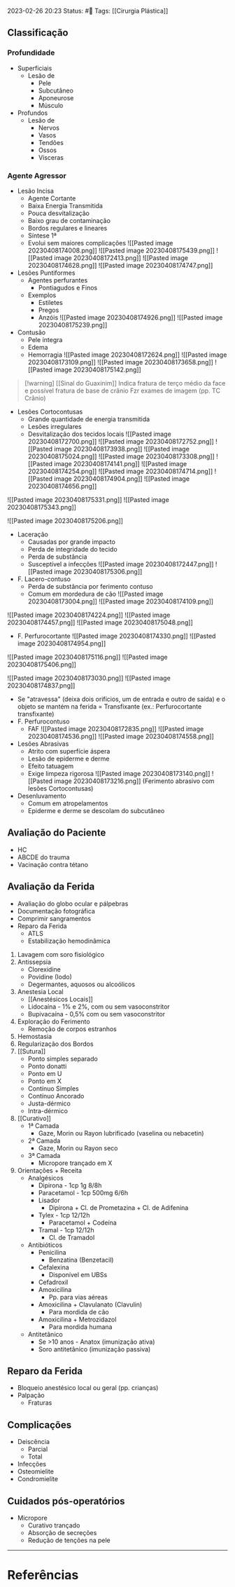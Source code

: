 2023-02-26 20:23
Status: #🌱 
Tags: [[Cirurgia Plástica]]
<br/>
## Classificação
### Profundidade
- Superficiais
	- Lesão de
		- Pele
		- Subcutâneo
		- Aponeurose
		- Músculo
- Profundos
	- Lesão de
		- Nervos
		- Vasos
		- Tendões
		- Ossos
		- Vísceras
### Agente Agressor
- Lesão Incisa
	- Agente Cortante
	- Baixa Energia Transmitida
	- Pouca desvitalização
	- Baixo grau de contaminação
	- Bordos regulares e lineares
	- Síntese 1ª
	- Evolui sem maiores complicações
![[Pasted image 20230408174008.png]] ![[Pasted image 20230408175439.png]]
 ![[Pasted image 20230408172413.png]] ![[Pasted image 20230408174628.png]]
![[Pasted image 20230408174747.png]]
- Lesões Puntiformes
	- Agentes perfurantes
		- Pontiagudos e Finos
	- Exemplos
		- Estiletes
		- Pregos
		- Anzóis
![[Pasted image 20230408174926.png]]
![[Pasted image 20230408175239.png]]
- Contusão
	- Pele íntegra
	- Edema
	- Hemorragia
![[Pasted image 20230408172624.png]] ![[Pasted image 20230408173109.png]]
![[Pasted image 20230408173658.png]] ![[Pasted image 20230408175142.png]]
>[!warning] [[Sinal do Guaxinim]]
> Indica fratura de terço médio da face e possível fratura de base de crânio
> Fzr exames de imagem (pp. TC Crânio)
- Lesões Cortocontusas
	- Grande quantidade de energia transmitida
	- Lesões irregulares
	- Desvitalização dos tecidos locais
![[Pasted image 20230408172700.png]] ![[Pasted image 20230408172752.png]]  ![[Pasted image 20230408173938.png]] ![[Pasted image 20230408175024.png]]
![[Pasted image 20230408173308.png]] ![[Pasted image 20230408174141.png]]
![[Pasted image 20230408174254.png]]
![[Pasted image 20230408174714.png]] ![[Pasted image 20230408174904.png]] ![[Pasted image 20230408174656.png]] 

![[Pasted image 20230408175331.png]] ![[Pasted image 20230408175343.png]]

![[Pasted image 20230408175206.png]]
- Laceração
	- Causadas por grande impacto
	- Perda de integridade do tecido
	- Perda de substância
	- Susceptível a infecções
![[Pasted image 20230408172447.png]] ![[Pasted image 20230408175306.png]]
- F. Lacero-contuso
	- Perda de substância por ferimento contuso
	- Comum em mordedura de cão
![[Pasted image 20230408173004.png]] ![[Pasted image 20230408174109.png]]

![[Pasted image 20230408174224.png]] ![[Pasted image 20230408174457.png]] ![[Pasted image 20230408175048.png]]
- F. Perfurocortante
![[Pasted image 20230408174330.png]] ![[Pasted image 20230408174954.png]]

![[Pasted image 20230408175116.png]] ![[Pasted image 20230408175406.png]] 

![[Pasted image 20230408173030.png]] ![[Pasted image 20230408174837.png]]
- Se "atravessa" (deixa dois orifícios, um de entrada e outro de saída) e o objeto se mantém na ferida = Transfixante (ex.: Perfurocortante transfixante)
- F. Perfurocontuso
	- FAF
![[Pasted image 20230408172835.png]] ![[Pasted image 20230408174536.png]]
![[Pasted image 20230408174558.png]]
- Lesões Abrasivas
	- Atrito com superfície áspera
	- Lesão de epiderme e derme
	- Efeito tatuagem
	- Exige limpeza rigorosa
![[Pasted image 20230408173140.png]] ![[Pasted image 20230408173216.png]]
(Ferimento abrasivo com lesões Cortocontusas)
- Desenluvamento
	- Comum em atropelamentos
	- Epiderme e derme se descolam do subcutâneo
## Avaliação do Paciente
- HC
- ABCDE do trauma
- Vacinação contra tétano
## Avaliação da Ferida
- Avaliação do globo ocular e pálpebras
- Documentação fotográfica
- Comprimir sangramentos
- Reparo da Ferida
	- ATLS
	- Estabilização hemodinâmica
1. Lavagem com soro fisiológico
2. Antissepsia
	- Clorexidine
	- Povidine (Iodo)
	- Degermantes, aquosos ou alcoólicos
3. Anestesia Local
	* [[Anestésicos Locais]]
	* Lidocaína - 1% e 2%, com ou sem vasoconstritor
	* Bupivacaína - 0,5% com ou sem vasoconstritor
4. Exploração do Ferimento
	- Remoção de corpos estranhos
5. Hemostasia
6. Regularização dos Bordos
7. [[Sutura]]
	- Ponto simples separado
	- Ponto donatti
	- Ponto em U
	- Ponto em X
	- Contínuo Simples
	- Contínuo Ancorado
	- Justa-dérmico
	- Intra-dérmico
6. [[Curativo]]
	- 1ª Camada
		- Gaze, Morin ou Rayon lubrificado (vaselina ou nebacetin)
	- 2ª Camada
		- Gaze, Morin ou Rayon seco
	- 3ª Camada
		- Micropore trançado em X
1. Orientações + Receita
	- Analgésicos
		- Dipirona - 1cp 1g 8/8h
		- Paracetamol - 1cp 500mg 6/6h
		- Lisador
			- Dipirona + Cl. de Prometazina + Cl. de Adifenina
		- Tylex - 1cp 12/12h
			- Paracetamol + Codeína
		- Tramal - 1cp 12/12h
			- Cl. de Tramadol
	- Antibióticos
		- Penicilina
			- Benzatina (Benzetacil)
		- Cefalexina
			- Disponível em UBSs
		- Cefadroxil
		- Amoxicilina
			- Pp. para vias aéreas
		- Amoxicilina + Clavulanato (Clavulin)
			- Para mordida de cão
		- Amoxicilina + Metrozidazol
			- Para mordida humana
	- Antitetânico
		- Se >10 anos - Anatox (imunização ativa)
		- Soro antitetânico (imunização passiva)
## Reparo da Ferida
- Bloqueio anestésico local ou geral (pp. crianças)
- Palpação
	- Fraturas
## Complicações
- Deiscência
	- Parcial
	- Total
- Infecções
- Osteomielite
- Condromielite
## Cuidados pós-operatórios
- Micropore
	- Curativo trançado
	- Absorção de secreções
	- Redução de tenções na pele
____
# Referências

